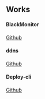 ## Works


#### BlackMonitor

[Github](https://blackcat.orx.me)

#### ddns

[Github](https://github.com/orvice/ddns)


#### Deploy-cli

[Github](https://github.com/weeon/deploy-cli)